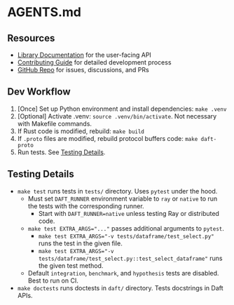 # AGENTS.md

## Resources

- [Library Documentation](https://docs.daft.ai) for the user-facing API
- [Contributing Guide](CONTRIBUTING.md) for detailed development process
- [GitHub Repo](https://github.com/Eventual-Inc/Daft) for issues, discussions, and PRs

## Dev Workflow

1) [Once] Set up Python environment and install dependencies: `make .venv`
2) [Optional] Activate .venv: `source .venv/bin/activate`. Not necessary with Makefile commands.
3) If Rust code is modified, rebuild: `make build`
4) If `.proto` files are modified, rebuild protocol buffers code: `make daft-proto`
5) Run tests. See [Testing Details](#testing-details).

## Testing Details

- `make test` runs tests in `tests/` directory. Uses `pytest` under the hood.
  - Must set `DAFT_RUNNER` environment variable to `ray` or `native` to run the tests with the corresponding runner.
    - Start with `DAFT_RUNNER=native` unless testing Ray or distributed code.
  - `make test EXTRA_ARGS="..."` passes additional arguments to `pytest`.
    - `make test EXTRA_ARGS="-v tests/dataframe/test_select.py"` runs the test in the given file.
    - `make test EXTRA_ARGS="-v tests/dataframe/test_select.py::test_select_dataframe"` runs the given test method.
  -  Default `integration`, `benchmark`, and `hypothesis` tests are disabled. Best to run on CI.
- `make doctests` runs doctests in `daft/` directory. Tests docstrings in Daft APIs.
